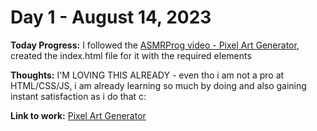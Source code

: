 # Day 1 - August 14, 2023

**Today Progress:** I followed the [ASMRProg video - Pixel Art Generator](https://youtu.be/DfDPJqD3FjI?t=170), created the index.html file for it with the required elements

**Thoughts:** I'M LOVING THIS ALREADY - even tho i am not a pro at HTML/CSS/JS, i am already learning so much by doing and also gaining instant satisfaction as i do that c:

**Link to work:** [Pixel Art Generator](https://github.com/yusrap/100-Days-of-Code/tree/c01478fdf76dc4392e16e098caa3e4e6bf510df8/Day%201)